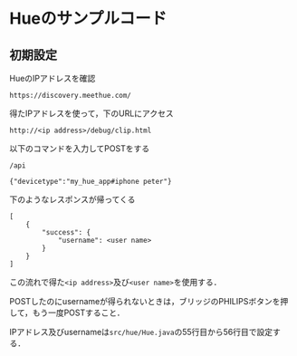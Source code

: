 # Hueのサンプルコード

## 初期設定

HueのIPアドレスを確認  
```url:url
https://discovery.meethue.com/
```
  
得たIPアドレスを使って，下のURLにアクセス  
```url:rul
http://<ip address>/debug/clip.html
```
  
以下のコマンドを入力してPOSTをする  

```url:url
/api
```

```json:Message Body
{"devicetype":"my_hue_app#iphone peter"}
```

下のようなレスポンスが帰ってくる
```json:Command Response
[
	{
		"success": {
			"username": <user name>
		}
	}
]
```

この流れで得た`<ip address>`及び`<user name>`を使用する．

POSTしたのにusernameが得られないときは，ブリッジのPHILIPSボタンを押して，もう一度POSTすること．

IPアドレス及びusernameは`src/hue/Hue.java`の55行目から56行目で設定する．